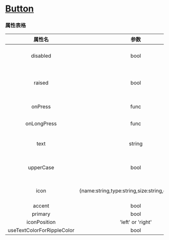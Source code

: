 # [Button](https://material.google.com/components/buttons.html)

### 属性表格

|属性名|参数|描述|
|:---:|:---:|:---:|
|disabled|bool|button是否可用|
|raised|bool|button是否具有凸起效果|
|onPress|func|按下触发|
|onLongPress|func|长按触发|
|text|string|button显示文字|
|upperCase|bool|是否转换为大写|
|icon|{name:string,type:string,size:string,color:string}|button上的icon|
|accent|bool||
|primary|bool||
|iconPosition|'left' or 'right'||
|useTextColorForRippleColor|bool||

